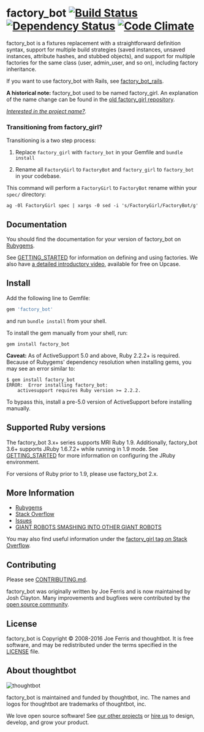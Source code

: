 # factory_bot [![Build Status](https://travis-ci.org/thoughtbot/factory_bot.svg)](http://travis-ci.org/thoughtbot/factory_bot?branch=master) [![Dependency Status](https://gemnasium.com/thoughtbot/factory_bot.svg)](https://gemnasium.com/thoughtbot/factory_bot) [![Code Climate](https://codeclimate.com/github/thoughtbot/factory_bot/badges/gpa.svg)](https://codeclimate.com/github/thoughtbot/factory_bot)

factory_bot is a fixtures replacement with a straightforward definition syntax, support for multiple build strategies (saved instances, unsaved instances, attribute hashes, and stubbed objects), and support for multiple factories for the same class (user, admin_user, and so on), including factory inheritance.

If you want to use factory_bot with Rails, see
[factory_bot_rails](https://github.com/thoughtbot/factory_bot_rails).

**A historical note:** factory_bot used to be named factory_girl. An explanation of the name change can be found in the [old factory_girl repository](https://github.com/thoughtbot/factory_girl).

_[Interested in the project name?](NAME.md)._


### Transitioning from factory\_girl?

Transitioning is a two step process:

1) Replace `factory_girl` with `factory_bot` in your Gemfile and `bundle install`

2) Rename all `FactoryGirl` to `FactoryBot` and `factory_girl` to `factory_bot` in your codebase.

This command will perform a `FactoryGirl` to `FactoryBot` rename within your `spec/` directory:

```ag -0l FactoryGirl spec | xargs -0 sed -i 's/FactoryGirl/FactoryBot/g'```

Documentation
-------------

You should find the documentation for your version of factory_bot on [Rubygems](https://rubygems.org/gems/factory_bot).

See [GETTING_STARTED] for information on defining and using factories. We also
have [a detailed introductory video][], available for free on Upcase.

[a detailed introductory video]: https://upcase.com/videos/factory-girl?utm_source=github&utm_medium=open-source&utm_campaign=factory-girl

Install
--------

Add the following line to Gemfile:

```ruby
gem 'factory_bot'
```

and run `bundle install` from your shell.

To install the gem manually from your shell, run:

```shell
gem install factory_bot
```

**Caveat:** As of ActiveSupport 5.0 and above, Ruby 2.2.2+ is required. Because
of Rubygems' dependency resolution when installing gems, you may see an error
similar to:

```
$ gem install factory_bot
ERROR:  Error installing factory_bot:
    activesupport requires Ruby version >= 2.2.2.
```

To bypass this, install a pre-5.0 version of ActiveSupport before installing
manually.

Supported Ruby versions
-----------------------

The factory_bot 3.x+ series supports MRI Ruby 1.9. Additionally, factory_bot
3.6+ supports JRuby 1.6.7.2+ while running in 1.9 mode. See [GETTING_STARTED]
for more information on configuring the JRuby environment.

For versions of Ruby prior to 1.9, please use factory_bot 2.x.

More Information
----------------

* [Rubygems](https://rubygems.org/gems/factory_bot)
* [Stack Overflow](http://stackoverflow.com/questions/tagged/factory-bot)
* [Issues](https://github.com/thoughtbot/factory_bot/issues)
* [GIANT ROBOTS SMASHING INTO OTHER GIANT ROBOTS](http://robots.thoughtbot.com/)

You may also find useful information under the [factory_girl tag on Stack Overflow](http://stackoverflow.com/questions/tagged/factory-girl).

[GETTING_STARTED]: http://rubydoc.info/gems/factory_bot/file/GETTING_STARTED.md

Contributing
------------

Please see [CONTRIBUTING.md](https://github.com/thoughtbot/factory_bot/blob/master/CONTRIBUTING.md).

factory_bot was originally written by Joe Ferris and is now maintained by Josh
Clayton. Many improvements and bugfixes were contributed by the [open source
community](https://github.com/thoughtbot/factory_bot/graphs/contributors).

License
-------

factory_bot is Copyright © 2008-2016 Joe Ferris and thoughtbot. It is free
software, and may be redistributed under the terms specified in the
[LICENSE](/LICENSE) file.

About thoughtbot
----------------

![thoughtbot](http://presskit.thoughtbot.com/images/thoughtbot-logo-for-readmes.svg)

factory_bot is maintained and funded by thoughtbot, inc.
The names and logos for thoughtbot are trademarks of thoughtbot, inc.

We love open source software!
See [our other projects][community] or
[hire us][hire] to design, develop, and grow your product.

[community]: https://thoughtbot.com/community?utm_source=github
[hire]: https://thoughtbot.com?utm_source=github
